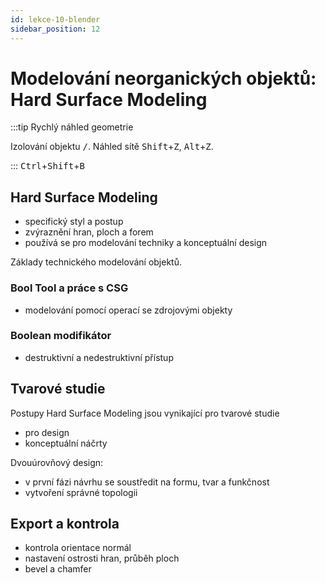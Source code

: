 ```yaml
---
id: lekce-10-blender
sidebar_position: 12
---
```


# Modelování neorganických objektů: Hard Surface Modeling

:::tip Rychlý náhled geometrie

Izolování objektu <kbd>/</kbd>. Náhled sítě <kbd>Shift</kbd>+<kbd>Z</kbd>, <kbd>Alt</kbd>+<kbd>Z</kbd>.

:::
<kbd>Ctrl</kbd>+<kbd>Shift</kbd>+<kbd>B</kbd>

## Hard Surface Modeling
- specifický styl a postup
- zvýraznění hran, ploch a forem
- používá se pro modelování techniky a konceptuální design

Základy technického modelování objektů.

### Bool Tool a práce s CSG
- modelování pomocí operací se zdrojovými objekty

### Boolean modifikátor
- destruktivní a nedestruktivní přístup

## Tvarové studie
Postupy Hard Surface Modeling jsou vynikající pro tvarové studie
- pro design
- konceptuální náčrty

Dvouúrovňový design:
- v první fázi návrhu se soustředit na formu, tvar a funkčnost
- vytvoření správné topologii
## Export a kontrola

- kontrola orientace normál
- nastavení ostrosti hran, průběh ploch
- bevel a chamfer
